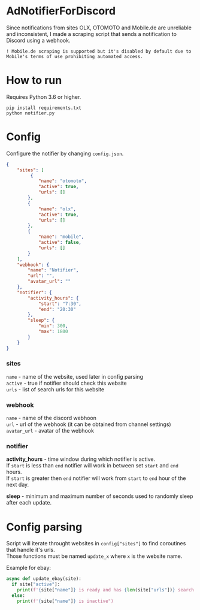 # AdNotifierForDiscord

Since notifications from sites OLX, OTOMOTO and Mobile.de are unreliable and inconsistent, I made a scraping script that sends a notification to Discord using a webhook.

`! Mobile.de scraping is supported but it's disabled by default due to Mobile's terms of use prohibiting automated access.`


# How to run
Requires Python 3.6 or higher.
```
pip install requirements.txt
python notifier.py
```


# Config
Configure the notifier by changing `config.json`.

```json
{
    "sites": [
         {
            "name": "otomoto",
            "active": true,
            "urls": []
        },
        {
            "name": "olx",
            "active": true,
            "urls": []
        },
        {
            "name": "mobile",
            "active": false,
            "urls": []
        }
    ],
    "webhook": {
        "name": "Notifier",
        "url": "",
        "avatar_url": ""
    },
    "notifier": {
        "activity_hours": {
            "start": "7:30",
            "end": "20:30"
        },
        "sleep": {
            "min": 300,
            "max": 1800
        }
    }
}
```

### sites
`name`    - name of the website, used later in config parsing  
`active`  - true if notifier should check this website  
`urls`    - list of search urls for this website  

### webhook
`name`  - name of the discord webhoon  
`url`   - url of the webhook (it can be obtained from channel settings)  
`avatar_url`  - avatar of the webhook  

### notifier

**activity_hours** - time window during which notifier is active.  
If `start` is less than `end` notifier will work in between set `start` and `end` hours.  
If `start` is greater then `end` notifier will work from `start` to `end` hour of the next day.

**sleep** - minimum and maximum number of seconds used to randomly sleep after each update.


# Config parsing
Script will iterate throught websites in `config["sites"]` to find coroutines that handle it's urls.  
Those functions must be named `update_x` where `x` is the website name.

Example for ebay:
```py
async def update_ebay(site):
  if site["active"]:
    print(f'{site["name"]} is ready and has {len(site["urls"])} search urls to check')
  else:
    print(f'{site["name"]} is inactive")
 ```
